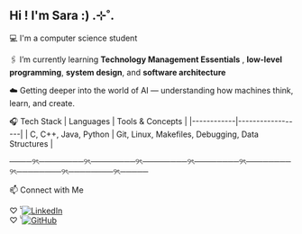 ## Hi ! I'm Sara :) .⊹˚.

💻 I'm a computer science student  

🖇️ I’m currently learning **Technology Management Essentials** , **low-level programming**, **system design**, and **software architecture**  

☁️ Getting deeper into the world of AI — understanding how machines think, learn, and create.  

🎧 Tech Stack
| Languages | Tools & Concepts |
|------------|------------------|
| C, C++, Java, Python | Git, Linux, Makefiles, Debugging, Data Structures |  


 ────୨ৎ────────୨ৎ────────୨ৎ────────୨ৎ────────୨ৎ────────୨ৎ────────୨ৎ────────୨ৎ─────

 📫 Connect with Me  

 
♡ ̆̈      [![LinkedIn](https://img.shields.io/badge/LinkedIn-blue?logo=linkedin&logoColor=white)](www.linkedin.com/in/sara-jaber-800a12264)  
♡ ̆̈   [![GitHub](https://img.shields.io/badge/GitHub-black?logo=github&logoColor=white)](https://github.com/Oy5tz)
